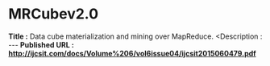 # MRCubev2.0
<b>Title :</b> Data cube materialization and mining over MapReduce.
<Description : ---</b>
<b>Published URL : http://ijcsit.com/docs/Volume%206/vol6issue04/ijcsit2015060479.pdf </b>
